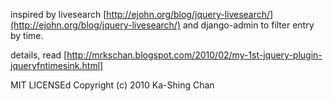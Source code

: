 inspired by livesearch [http://ejohn.org/blog/jquery-livesearch/](http://ejohn.org/blog/jquery-livesearch/) and django-admin to filter entry by time.

details, read [http://mrkschan.blogspot.com/2010/02/my-1st-jquery-plugin-jqueryfntimesink.html]

MIT LICENSEd Copyright (c) 2010 Ka-Shing Chan

